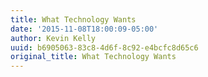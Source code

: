 ```yaml
---
title: What Technology Wants
date: '2015-11-08T18:00:09-05:00'
author: Kevin Kelly
uuid: b6905063-83c8-4d6f-8c92-e4bcfc8d65c6
original_title: What Technology Wants
---
```



